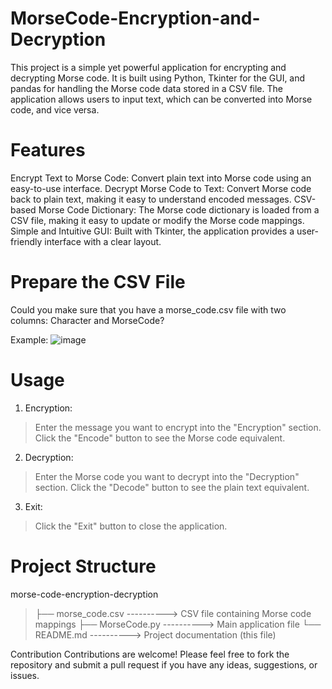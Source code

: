 # MorseCode-Encryption-and-Decryption
This project is a simple yet powerful application for encrypting and decrypting Morse code. 
It is built using Python, Tkinter for the GUI, and pandas for handling the Morse code data stored in a CSV file. 
The application allows users to input text, which can be converted into Morse code, and vice versa.

# Features
Encrypt Text to Morse Code: Convert plain text into Morse code using an easy-to-use interface.
Decrypt Morse Code to Text: Convert Morse code back to plain text, making it easy to understand encoded messages.
CSV-based Morse Code Dictionary: The Morse code dictionary is loaded from a CSV file, making it easy to update or modify the Morse code mappings.
Simple and Intuitive GUI: Built with Tkinter, the application provides a user-friendly interface with a clear layout.

# Prepare the CSV File
Could you make sure that you have a morse_code.csv file with two columns: Character and MorseCode?

Example:
![image](https://github.com/user-attachments/assets/eced2d14-e838-471f-82cb-7b97fa6d0c13)


# Usage
1. Encryption:
> Enter the message you want to encrypt into the "Encryption" section.
> Click the "Encode" button to see the Morse code equivalent.

2. Decryption:
> Enter the Morse code you want to decrypt into the "Decryption" section.
> Click the "Decode" button to see the plain text equivalent.

3. Exit:
> Click the "Exit" button to close the application.

# Project Structure

morse-code-encryption-decryption

> ├── morse_code.csv ---------->  CSV file containing Morse code mappings
> ├── MorseCode.py   ---------->  Main application file
> └── README.md      ---------->  Project documentation (this file)


Contribution
Contributions are welcome! Please feel free to fork the repository and submit a pull request if you have any ideas, suggestions, or issues.
